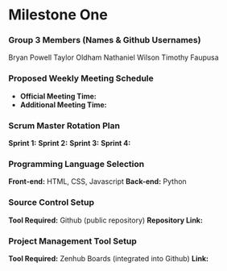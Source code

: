 
# Milestone One

### Group 3 Members (Names & Github Usernames)

Bryan Powell
Taylor Oldham
Nathaniel Wilson
Timothy Faupusa

### Proposed Weekly Meeting Schedule

- **Official Meeting Time:**
- **Additional Meeting Time:**

### Scrum Master Rotation Plan ###

**Sprint 1:** 
**Sprint 2:** 
**Sprint 3:** 
**Sprint 4:** 

### Programming Language Selection

**Front-end:** HTML, CSS, Javascript
**Back-end:** Python

### Source Control Setup

**Tool Required:** Github (public repository)
**Repository Link:** 

### Project Management Tool Setup

**Tool Required:** Zenhub Boards (integrated into Github)
**Link:**
